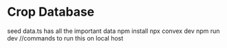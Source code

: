 # Crop Database 
 seed data.ts has all the important data 
 npm install 
 npx convex dev 
 npm run dev 
 //commands to run this on local host 
 
